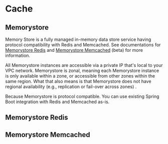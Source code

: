 # Cache

## Memorystore

Memory Store is a fully managed in-memory data store service having protocol compatibility with Redis and Memcached. See documentations for [Memorystore Redis](https://cloud.google.com/memorystore/docs/redis/) and [Memorystore Memcached](https://cloud.google.com/memorystore/docs/memcached) \(beta\) for more information.

All Memorystore instances are accessible via a private IP that's local to your VPC network. Memorystore is zonal, meaning each Memorystore instance is only available within a zone, or accessible from other zones within the same region.  What that also means is that Memorystore does not have regional availability \(e.g., replication or fail-over across zones\) .

Because Memorystore is protocol compatible. You can use existing Spring Boot integration with Redis and Memcached as-is.

## Memorystore Redis

## Memorystore Memcached




